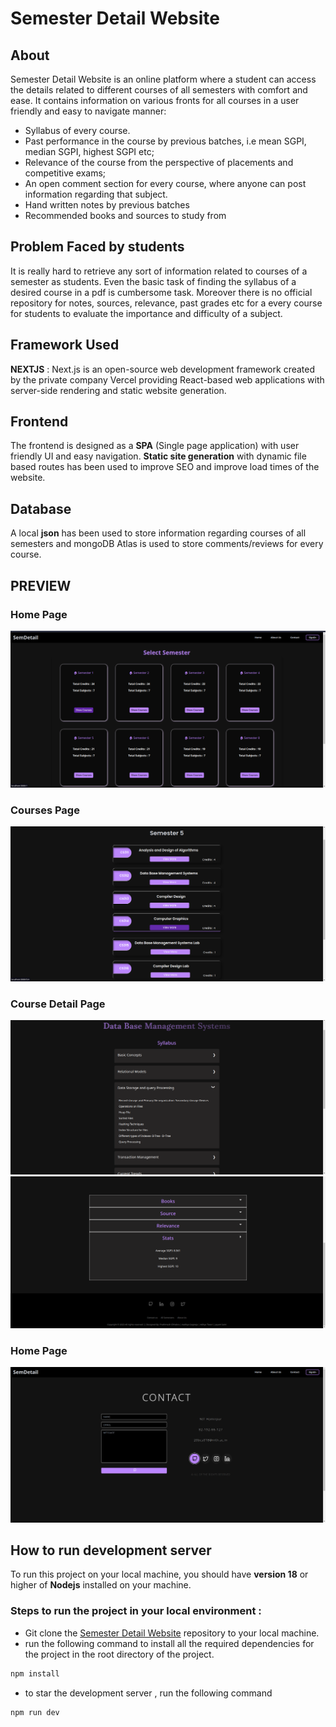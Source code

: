 # **Semester Detail Website**

## **About**

Semester Detail Website is an online platform where a student can access the details related to different courses of all semesters with comfort and ease. It contains information on various fronts for all courses in a user friendly and easy to navigate manner:

- Syllabus of every course.
- Past performance in the course by previous batches, i.e mean SGPI, median SGPI, highest SGPI etc;
- Relevance of the course from the perspective of placements and competitive exams;
- An open comment section for every course, where anyone can post information regarding that subject.
- Hand written notes by previous batches
- Recommended books and sources to study from

## **Problem Faced by students**

It is really hard to retrieve any sort of information related to courses of a semester as students. Even the basic task of finding the syllabus of a desired course in a pdf is cumbersome task. Moreover there is no official repository for notes, sources, relevance, past grades etc for a every course for students to evaluate the importance and difficulty of a subject.

## **Framework Used**

**NEXTJS** : Next.js is an open-source web development framework created by the private company Vercel providing React-based web applications with server-side rendering and static website generation.

## Frontend

The frontend is designed as a **SPA** (Single page application) with user friendly UI and easy navigation.
**Static site generation** with dynamic file based routes has been used to improve SEO and improve load times of the website.

## Database

A local **json** has been used to store information regarding courses of all semesters and mongoDB Atlas is used to store comments/reviews for every course.

## **PREVIEW**

### **Home Page**

![Home Page](/public//website-ss/home.png)

### **Courses Page**

![Courses Page](/public//website-ss/courses.png)

### **Course Detail Page**

![CourseDetail Page](/public//website-ss/courseDetail.png)
![CourseDetail Page](/public//website-ss/courseDetail2.png)

### **Home Page**

![Contact Page](/public//website-ss/contact.png)

## **How to run development server**

To run this project on your local machine, you should have **version 18** or higher of **Nodejs** installed on your machine.

### **Steps to run the project in your local environment :**

- Git clone the [Semester Detail Website](https://github.com/p-chhabra/Semester-Detail-Website) repository to your local machine.
- run the following command to install all the required dependencies for the project in the root directory of the project.

```bash
npm install
```

- to star the development server , run the following command

```bash
npm run dev
```
